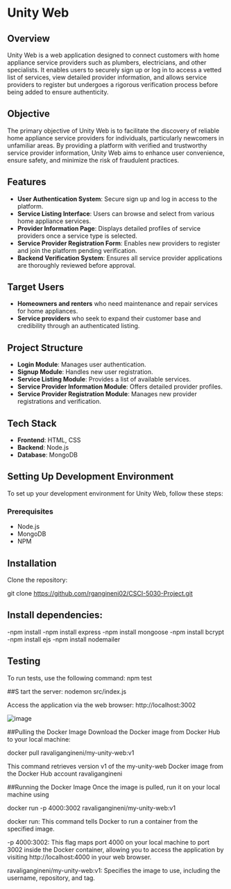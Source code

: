 # Unity Web

## Overview

Unity Web is a web application designed to connect customers with home appliance service providers such as plumbers, electricians, and other specialists. It enables users to securely sign up or log in to access a vetted list of services, view detailed provider information, and allows service providers to register but undergoes a rigorous verification process before being added to ensure authenticity.

## Objective

The primary objective of Unity Web is to facilitate the discovery of reliable home appliance service providers for individuals, particularly newcomers in unfamiliar areas. By providing a platform with verified and trustworthy service provider information, Unity Web aims to enhance user convenience, ensure safety, and minimize the risk of fraudulent practices.

## Features

- **User Authentication System**: Secure sign up and log in access to the platform.
- **Service Listing Interface**: Users can browse and select from various home appliance services.
- **Provider Information Page**: Displays detailed profiles of service providers once a service type is selected.
- **Service Provider Registration Form**: Enables new providers to register and join the platform pending verification.
- **Backend Verification System**: Ensures all service provider applications are thoroughly reviewed before approval.

## Target Users

- **Homeowners and renters** who need maintenance and repair services for home appliances.
- **Service providers** who seek to expand their customer base and credibility through an authenticated listing.

## Project Structure

- **Login Module**: Manages user authentication.
- **Signup Module**: Handles new user registration.
- **Service Listing Module**: Provides a list of available services.
- **Service Provider Information Module**: Offers detailed provider profiles.
- **Service Provider Registration Module**: Manages new provider registrations and verification.

## Tech Stack

- **Frontend**: HTML, CSS
- **Backend**: Node.js
- **Database**: MongoDB


## Setting Up Development Environment

To set up your development environment for Unity Web, follow these steps:

### Prerequisites

- Node.js
- MongoDB
- NPM

## Installation

Clone the repository:

git clone https://github.com/rgangineni02/CSCI-5030-Project.git

## Install dependencies:
-npm install
-npm install express 
-npm install mongoose 
-npm install bcrypt 
-npm install ejs
-npm install nodemailer


## Testing
To run tests, use the following command:
npm test


##S tart the server:
nodemon src/index.js

Access the application via the web browser:
http://localhost:3002

![image](https://github.com/rgangineni02/CSCI-5030-Project/assets/152373497/aa95bc07-f3e3-4576-87ae-2c9f6fda8d19)



##Pulling the Docker Image
Download the Docker image from Docker Hub to your local machine:

docker pull ravaligangineni/my-unity-web:v1

This command retrieves version v1 of the my-unity-web Docker image from the Docker Hub account ravaligangineni

##Running the Docker Image
Once the image is pulled, run it on your local machine using

docker run -p 4000:3002 ravaligangineni/my-unity-web:v1

docker run: This command tells Docker to run a container from the specified image.

-p 4000:3002: This flag maps port 4000 on your local machine to port 3002 inside the Docker container, allowing you to access the application by visiting http://localhost:4000 in your web browser.

ravaligangineni/my-unity-web:v1: Specifies the image to use, including the username, repository, and tag.





